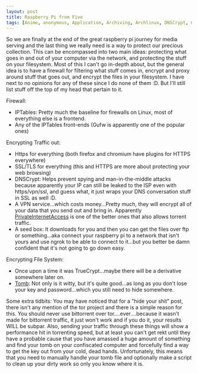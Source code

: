 ```yaml
---
layout: post
title: Raspberry Pi from Five
tags: [Anime, anonymous, Application, Archiving, Archlinux, DNSCrypt, Gufw, HTTPS, Internet, IPTables, privacy, Raspberry Pi, SSL, Tomb, Torrent, TrueCrypt, VPN, Web]
---
```


So we are finally at the end of the great raspberry pi journey for media serving and the last thing we really need is a way to protect our precious collection. This can be encompassed into two main ideas: protecting what goes in and out of your computer via the network, and protecting the stuff on your filesystem. Most of this I can't go in-depth about, but the general idea is to have a firewall for filtering what stuff comes in, encrypt and proxy around stuff that goes out, and encrypt the files in your filesystem. I have next to no opinions for any of these since I do none of them :D. But I'll still list stuff off the top of my head that pertain to it.

Firewall:

- IPTables: Pretty much the baseline for firewalls on Linux, most of everything else is a frontend.
- Any of the IPTables front-ends (Gufw is apparently one of the popular ones)

Encrypting Traffic out:

- Https for everything (both firefox and chromium have plugins for HTTPS everywhere)
- SSL/TLS for everything (this and HTTPS are more about protecting your web browsing)
- DNSCrypt: Helps prevent spying and man-in-the-middle attacks because apparently your IP can still be leaked to the ISP even with https/vpn/ssl, and guess what, it just wraps your DNS conversation stuff in SSL as well :D.
- A VPN service...which costs money...Pretty much, they will encrypt all of your data that you send out and bring in. Apparently [PrivateInternetAccess](https://www.privateinternetaccess.com/) is one of the better ones that also allows torrent traffic.
- A seed box: It downloads for you and then you can get the files over ftp or something...aka connect your raspberry pi to a network that isn't yours and use ngrok to be able to connect to it...but you better be damn confident that it's not going to go down easy.

Encrypting File System:

- Once upon a time it was TrueCrypt...maybe there will be a derivative somewhere later on.
- [Tomb](https://www.dyne.org/software/tomb/): Not only is it witty, but it's quite good...as long as you don't lose your key and password...which you still need to hide somewhere.

Some extra tidbits: You may have noticed that for a "hide your shit" post, there isn't any mention of the tor project and there is a simple reason for this. You should never use bittorrent over tor....ever....because it wasn't made for bittorrent traffic, it just won't work and if you do it, your results WILL be subpar. Also, sending your traffic through these things will show a performance hit in torrenting speed, but at least you can't get rekt until they have a probable cause that you have amassed a huge amount of something and find your tomb on your confiscated computer and forcefully find a way to get the key out from your cold, dead hands. Unfortunately, this means that you need to manually handle your tomb file and optionally make a script to clean up your dirty work so only you know where it is.
